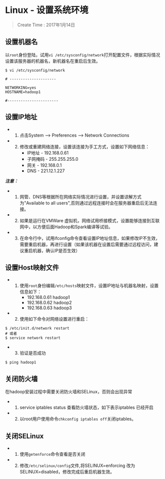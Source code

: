 
# Linux - 设置系统环境

> Create Time : 2017年1月14日


## 设置机器名


以`root`身份登陆，试用`vi /etc/sysconfig/network`打开配置文件，根据实际情况设置该服务器的机器名，新机器名在重启后生效。

```shell
$ vi /etc/sysconfig/network

# ---------------------

NETWORKING=yes
HOSTNAME=hadoop1

#-----------------------
```

## 设置IP地址

* 1. 点击System --> Preferences --> Network Connections
* 2. 修改或重建网络连接，设置该连接为手工方式，设置如下网络信息：
        * IP地址 - 192.168.0.61 
        * 子网掩码 - 255.255.255.0
        * 网关 - 192.168.0.1
        * DNS - 221.12.1.227

***注意：***
* 1. 网管、DNS等根据所在网络实际情况进行设置，并设置谅解方式为"Available to all users",否则通过远程连接时会在服务器重启后无法连接。
* 2. 如果是运行在VMWare 虚拟机，网络试用桥接模式，设置能够连接到互联网中，以方便后面Hadoop和Spark编译等试验。
* 3. 在命令行中，试用ifconfig命令查看设置IP地址信息，如果修改IP不生效，需要重启机器，再进行设置（如果该机器在设置后需要通过远程访问，建议重启机器，确认IP是否生效）

## 设置Host映射文件

* 1. 使用`root`身份编辑`/etc/hosts`映射文件，设置IP地址与机器名映射，设置信息如下：
        * 192.168.0.61 hadoop1
        * 192.168.0.62 hadoop2
        * 192.168.0.63 hadoop3

* 2. 使用如下命令对网络设置进行重启：
```shell
$ /etc/init.d/network restart
# 或者
$ service network restart

```
* 3. 验证是否成功
```shell
$ ping hadoop1 
```

## 关闭防火墙

在hadoop安装过程中需要关闭防火墙和SELinux，否则会出现异常

* 1. service iptables status 查看防火墙状态，如下表示iptables 已经开启

* 2. 以root用户使用命令`chkconfig iptables off`关闭iptables。

## 关闭SELinux

* 1. 使用`getenforce`命令查看是否关闭
* 2. 修改`/etc/selinux/config`文件,将SELINUX=enforcing 改为SELINUX=disabled，修改完成后重启机器生效。




